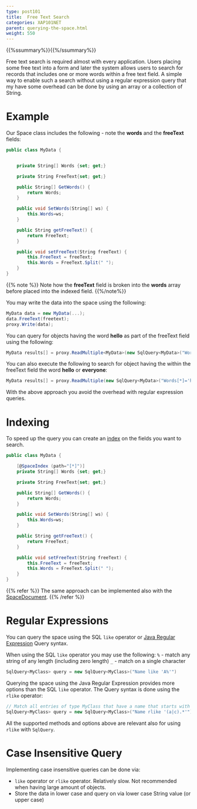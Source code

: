 ```yaml
---
type: post101
title:  Free Text Search
categories: XAP101NET
parent: querying-the-space.html
weight: 550
---
```


{{%ssummary%}}{{%/ssummary%}}


Free text search is required almost with every application.
Users placing some free text into a form and later the system allows users to search for records that includes one or more words within a free text field.
A simple way to enable such a search without using a regular expression query that my have some overhead can be done by using an array or a collection of String.

# Example

Our Space class includes the following - note the **words** and the **freeText** fields:


```csharp
public class MyData {


	private String[] Words {set; get;}

	private String FreeText{set; get;}

	public String[] GetWords() {
		return Words;
	}

	public void SetWords(String[] ws) {
		this.Words=ws;
	}

	public String getFreeText() {
		return FreeText;
	}

	public void setFreeText(String freeText) {
		this.FreeText = freeText;
		this.Words = FreeText.Split(" ");
	}
}
```

{{% note %}} Note how the **freeText** field is broken into the **words** array before placed into the indexed field.
{{%/note%}}

You may write the data into the space using the following:


```csharp
MyData data = new MyData(...);
data.FreeText(freetext);
proxy.Write(data);
```

You can query for objects having the word **hello** as part of the freeText field using the following:


```csharp
MyData results[] = proxy.ReadMultiple<MyData>(new SqlQuery<MyData>("Words[*]='hello'"));
```

You can also execute the following to search for object having the within the freeText field the word **hello** or **everyone**:


```csharp
MyData results[] = proxy.ReadMultiple(new SqlQuery<MyData>("Words[*]='hello' OR Words[*]='everyone')");
```

With the above approach you avoid the overhead with regular expression queries.


# Indexing

To speed up the query you can create an [index](./indexing-collections.html) on the fields you want to search.



```csharp
public class MyData {

    [@SpaceIndex (path="[*]")]
	private String[] Words {set; get;}

	private String FreeText{set; get;}

	public String[] GetWords() {
		return Words;
	}

	public void SetWords(String[] ws) {
		this.Words=ws;
	}

	public String getFreeText() {
		return FreeText;
	}

	public void setFreeText(String freeText) {
		this.FreeText = freeText;
		this.Words = FreeText.Split(" ");
	}
}
```

{{% refer %}}
The same approach can be implemented also with the [SpaceDocument](./document-overview.html).
{{% /refer %}}



# Regular Expressions

You can query the space using the SQL `like` operator or [Java Regular Expression](http://docs.oracle.com/javase/1.5.0/docs/api/java/util/regex/Pattern.html) Query syntax.

When using the SQL `like` operator you may use the following:
`%` - match any string of any length (including zero length)
`_` - match on a single character


```csharp
SqlQuery<MyClass> query = new SqlQuery<MyClass>("Name like 'A%'")
```

Querying the space using the Java Regular Expression provides more options than the SQL `like` operator. The Query syntax is done using the `rlike` operator:


```csharp
// Match all entries of type MyClass that have a name that starts with a or c:
SqlQuery<MyClass> query = new SqlQuery<MyClass>("Name rlike '(a|c).*'");
```

All the supported methods and options above are relevant also for using `rlike` with `SqlQuery`.



# Case Insensitive Query

Implementing case insensitive queries can be done via:

- `like` operator or `rlike` operator. Relatively slow. Not recommended when having large amount of objects.
- Store the data in lower case and query on via lower case String value (or upper case)


